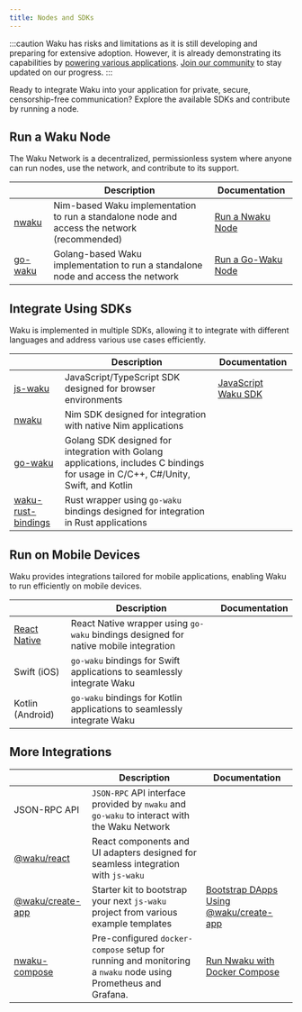 ```yaml
---
title: Nodes and SDKs
---
```


:::caution
Waku has risks and limitations as it is still developing and preparing for extensive adoption. However, it is already demonstrating its capabilities by [powering various applications](/powered-by-waku). [Join our community](/community) to stay updated on our progress.
:::

Ready to integrate Waku into your application for private, secure, censorship-free communication? Explore the available SDKs and contribute by running a node.

## Run a Waku Node

The Waku Network is a decentralized, permissionless system where anyone can run nodes, use the network, and contribute to its support.

| | Description | Documentation |
| - | - | - |
| [nwaku](https://github.com/waku-org/nwaku) | Nim-based Waku implementation to run a standalone node and access the network (recommended) | [Run a Nwaku Node](/guides/run-nwaku-node) |
| [go-waku](https://github.com/waku-org/go-waku) | Golang-based Waku implementation to run a standalone node and access the network | [Run a Go-Waku Node](https://github.com/waku-org/go-waku/tree/master/docs/operators) |

## Integrate Using SDKs

Waku is implemented in multiple SDKs, allowing it to integrate with different languages and address various use cases efficiently.

| | Description | Documentation |
| - | - | - |
| [js-waku](https://github.com/waku-org/js-waku) | JavaScript/TypeScript SDK designed for browser environments | [JavaScript Waku SDK](/guides/js-waku/) |
| [nwaku](https://github.com/waku-org/nwaku) | Nim SDK designed for integration with native Nim applications | |
| [go-waku](https://github.com/waku-org/go-waku) | Golang SDK designed for integration with Golang applications, includes C bindings for usage in C/C++, C#/Unity, Swift, and Kotlin | |
| [waku-rust-bindings](https://github.com/waku-org/waku-rust-bindings) | Rust wrapper using `go-waku` bindings designed for integration in Rust applications | |

## Run on Mobile Devices

Waku provides integrations tailored for mobile applications, enabling Waku to run efficiently on mobile devices.

| | Description | Documentation |
| - | - | - |
| [React Native](https://github.com/waku-org/waku-react-native) | React Native wrapper using `go-waku` bindings designed for native mobile integration | |
| Swift (iOS) | `go-waku` bindings for Swift applications to seamlessly integrate Waku | |
| Kotlin (Android) | `go-waku` bindings for Kotlin applications to seamlessly integrate Waku | |

## More Integrations

| | Description | Documentation |
| - | - | - |
| JSON-RPC API | `JSON-RPC` API interface provided by `nwaku` and `go-waku` to interact with the Waku Network | |
| [@waku/react](https://www.npmjs.com/package/@waku/react) | React components and UI adapters designed for seamless integration with `js-waku` | |
| [@waku/create-app](https://www.npmjs.com/package/@waku/create-app) | Starter kit to bootstrap your next `js-waku` project from various example templates | [Bootstrap DApps Using @waku/create-app](/guides/js-waku/waku-create-app) |
| [nwaku-compose](https://github.com/alrevuelta/nwaku-compose) | Pre-configured `docker-compose` setup for running and monitoring a `nwaku` node using Prometheus and Grafana. | [Run Nwaku with Docker Compose](/guides/nwaku/run-docker-compose) |